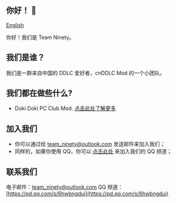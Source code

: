 ## 你好！ 👋
[English](/profile/README.md)

你好！我们是 Team Ninety。

## 我们是谁？
我们是一群来自中国的 DDLC 爱好者，cnDDLC Mod 的一个小团队。

## 我们都在做些什么?
- Doki Doki PC Club Mod.
    [点击此处了解更多](/about/DokiDokiPCClub_ZH.md)

## 加入我们
- 你可以通过给 [team_ninety@outlook.com](mailto:team_ninety@outlook.com) 发送邮件来加入我们；
- 同样的，如果你使用 QQ，你可以 [点击此处](https://pd.qq.com/s/6hwbngduj) 来加入我们的 QQ 频道；

## 联系我们
电子邮件：[team_ninety@outlook.com](mailto:team_ninety@outlook.com)
QQ 频道：[https://pd.qq.com/s/6hwbngduj](https://pd.qq.com/s/6hwbngduj)



<!--

**以下是一些让您入门的想法：**

🙋‍♀️ 简短介绍 - 您的组织是做什么的？
🌈 贡献指南 - 社区如何参与？
👩‍💻 有用的资源 - 社区可以在哪里找到您的文档？ 社区还有什么应该知道的吗？
🍿 有趣的事实 - 你的团队早餐吃什么？
🧙 请记住，借助 [Markdown](https://docs.github.com/github/writing-on-github/getting-started-with-writing-and-formatting-on-github/ 基本书写和格式化语法）
-->

